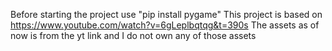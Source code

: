 Before starting the project use "pip install pygame"
This project is based on https://www.youtube.com/watch?v=6gLeplbqtqg&t=390s
The assets as of now is from the yt link and I do not own any of those assets
